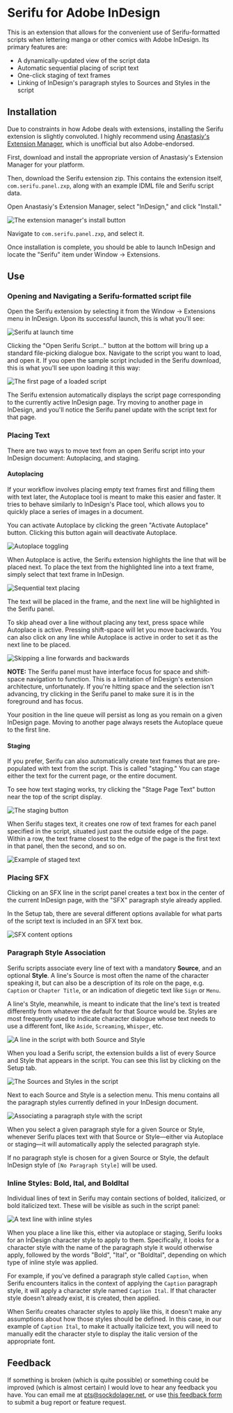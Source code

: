 # Serifu for Adobe InDesign

This is an extension that allows for the convenient use of Serifu-formatted scripts when lettering manga or other comics with Adobe InDesign. Its primary features are:

- A dynamically-updated view of the script data
- Automatic sequential placing of script text
- One-click staging of text frames
- Linking of InDesign's paragraph styles to Sources and Styles in the script

## Installation

Due to constraints in how Adobe deals with extensions, installing the Serifu extension is slightly convoluted. I highly recommend using [Anastasiy's Extension Manager](https://install.anastasiy.com), which is unofficial but also Adobe-endorsed. 

First, download and install the appropriate version of Anastasiy's Extension Manager for your platform.

Then, download the Serifu extension zip. This contains the extension itself, `com.serifu.panel.zxp`, along with an example IDML file and Serifu script data.

Open Anastasiy's Extension Manager, select "InDesign," and click "Install."

![The extension manager's install button](docs/img/1.png)

Navigate to `com.serifu.panel.zxp`, and select it.

Once installation is complete, you should be able to launch InDesign and locate the "Serifu" item under Window -> Extensions.

## Use

### Opening and Navigating a Serifu-formatted script file

Open the Serifu extension by selecting it from the Window -> Extensions menu in InDesign. Upon its successful launch, this is what you'll see:

![Serifu at launch time](docs/img/2.png)

Clicking the "Open Serifu Script..." button at the bottom will bring up a standard file-picking dialogue box. Navigate to the script you want to load, and open it. If you open the sample script included in the Serifu download, this is what you'll see upon loading it this way:

![The first page of a loaded script](docs/img/3.png)

The Serifu extension automatically displays the script page corresponding to the currently active InDesign page. Try moving to another page in InDesign, and you'll notice the Serifu panel update with the script text for that page.

### Placing Text

There are two ways to move text from an open Serifu script into your InDesign document: Autoplacing, and staging.

#### Autoplacing

If your workflow involves placing empty text frames first and filling them with text later, the Autoplace tool is meant to make this easier and faster. It tries to behave similarly to InDesign's Place tool, which allows you to quickly place a series of images in a document.

You can activate Autoplace by clicking the green "Activate Autoplace" button. Clicking this button again will deactivate Autoplace.

![Autoplace toggling](docs/img/4.gif)

When Autoplace is active, the Serifu extension highlights the line that will be placed next. To place the text from the highlighted line into a text frame, simply select that text frame in InDesign.

![Sequential text placing](docs/img/5.gif)

The text will be placed in the frame, and the next line will be highlighted in the Serifu panel.

To skip ahead over a line without placing any text, press space while Autoplace is active. Pressing shift-space will let you move backwards. You can also click on any line while Autoplace is active in order to set it as the next line to be placed. 

![Skipping a line forwards and backwards](docs/img/6.gif)

**NOTE:** The Serifu panel must have interface focus for space and shift-space navigation to function. This is a limitation of InDesign's extension architecture, unfortunately. If you're hitting space and the selection isn't advancing, try clicking in the Serifu panel to make sure it is in the foreground and has focus.

Your position in the line queue will persist as long as you remain on a given InDesign page. Moving to another page always resets the Autoplace queue to the first line.

#### Staging

If you prefer, Serifu can also automatically create text frames that are pre-populated with text from the script. This is called "staging." You can stage either the text for the current page, or the entire document.

To see how text staging works, try clicking the "Stage Page Text" button near the top of the script display.

![The staging button](docs/img/7.png)

When Serifu stages text, it creates one row of text frames for each panel specified in the script, situated just past the outside edge of the page. Within a row, the text frame closest to the edge of the page is the first text in that panel, then the second, and so on.

![Example of staged text](docs/img/8.jpeg)

### Placing SFX

Clicking on an SFX line in the script panel creates a text box in the center of the current InDesign page, with the "SFX" paragraph style already applied. 

In the Setup tab, there are several different options available for what parts of the script text is included in an SFX text box. 

![SFX content options](docs/img/9.png)

### Paragraph Style Association

Serifu scripts associate every line of text with a mandatory **Source**, and an optional **Style**. A line's Source is most often the name of the character speaking it, but can also be a description of its role on the page, e.g. `Caption` or `Chapter Title`, or an indication of diegetic text like `Sign` or `Menu`.

A line's Style, meanwhile, is meant to indicate that the line's text is treated differently from whatever the default for that Source would be. Styles are most frequently used to indicate character dialogue whose text needs to use a different font, like `Aside`, `Screaming`, `Whisper`, etc.

![A line in the script with both Source and Style](docs/img/10.png)

When you load a Serifu script, the extension builds a list of every Source and Style that appears in the script. You can see this list by clicking on the Setup tab.

![The Sources and Styles in the script](docs/img/11.png)

Next to each Source and Style is a selection menu. This menu contains all the paragraph styles currently defined in your InDesign document.

![Associating a paragraph style with the script](docs/img/12.png)

When you select a given paragraph style for a given Source or Style, whenever Serifu places text with that Source or Style—either via Autoplace or staging—it will automatically apply the selected paragraph style.

If no paragraph style is chosen for a given Source or Style, the default InDesign style of `[No Paragraph Style]` will be used.

### Inline Styles: Bold, Ital, and BoldItal

Individual lines of text in Serifu may contain sections of bolded, italicized, or bold italicized text. These will be visible as such in the script panel:

![A text line with inline styles](docs/img/13.png)

When you place a line like this, either via autoplace or staging, Serifu looks for an InDesign character style to apply to them. Specifically, it looks for a character style with the name of the paragraph style it would otherwise apply, followed by the words "Bold", "Ital", or "BoldItal", depending on which type of inline style was applied.

For example, if you've defined a paragraph style called `Caption`, when Serifu encounters italics in the context of applying the `Caption` paragraph style, it will apply a character style named `Caption Ital`. If that character style doesn't already exist, it is created, then applied.

When Serifu creates character styles to apply like this, it doesn't make any assumptions about how those styles should be defined. In this case, in our example of `Caption Ital`, to make it actually italicize text, you will need to manually edit the character style to display the italic version of the appropriate font.

## Feedback

If something is broken (which is quite possible) or something could be improved (which is almost certain) I would love to hear any feedback you have. You can email me at pts@sockdolager.net, or use [this feedback form](https://airtable.com/shrhauvfc3qLoo4vk) to submit a bug report or feature request.
